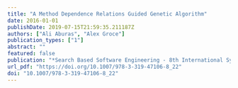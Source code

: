 ```yaml
---
title: "A Method Dependence Relations Guided Genetic Algorithm"
date: 2016-01-01
publishDate: 2019-07-15T21:59:35.211187Z
authors: ["Ali Aburas", "Alex Groce"]
publication_types: ["1"]
abstract: ""
featured: false
publication: "*Search Based Software Engineering - 8th International Symposium, SSBSE 2016, Raleigh, NC, USA, October 8-10, 2016, Proceedings*"
url_pdf: "https://doi.org/10.1007/978-3-319-47106-8_22"
doi: "10.1007/978-3-319-47106-8_22"
---
```


